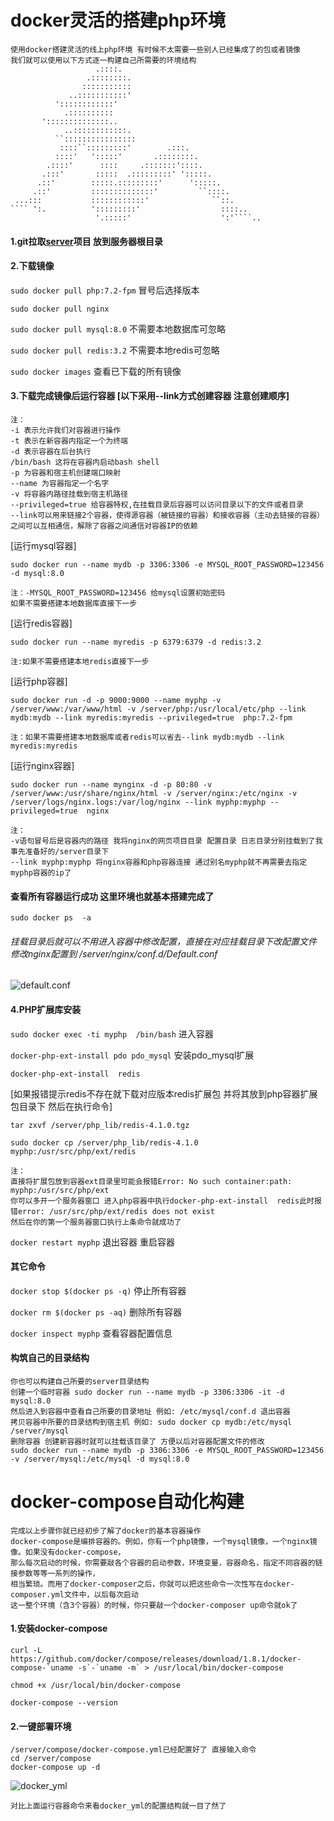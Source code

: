 # docker灵活的搭建php环境
    使用docker搭建灵活的线上php环境 有时候不太需要一些别人已经集成了的包或者镜像 
    我们就可以使用以下方式逐一构建自己所需要的环境结构
                       .::::.
                     .::::::::.
                    :::::::::::
                 ..:::::::::::'
              '::::::::::::'
                .::::::::::
           '::::::::::::::..
                ..::::::::::::.
              ``::::::::::::::::
               ::::``:::::::::'        .:::.
              ::::'   ':::::'       .::::::::.
            .::::'      ::::     .:::::::'::::.
           .:::'       :::::  .:::::::::' ':::::.
          .::'        :::::.:::::::::'      ':::::.
         .::'         ::::::::::::::'         ``::::.
     ...:::           ::::::::::::'              ``::.
    ```` ':.          ':::::::::'                  ::::..
                       '.:::::'                    ':'````..


####  1.git拉取[server](https://github.com/ydtg1993/server.git)项目 放到服务器根目录

#### 2.下载镜像
`sudo docker pull php:7.2-fpm`   冒号后选择版本

`sudo docker pull nginx`

`sudo docker pull mysql:8.0` 不需要本地数据库可忽略

`sudo docker pull redis:3.2` 不需要本地redis可忽略

`sudo docker images`  查看已下载的所有镜像

#### 3.下载完成镜像后运行容器 [以下采用--link方式创建容器 注意创建顺序]
    注：
    -i 表示允许我们对容器进行操作
    -t 表示在新容器内指定一个为终端
    -d 表示容器在后台执行
    /bin/bash 这将在容器内启动bash shell
    -p 为容器和宿主机创建端口映射
    --name 为容器指定一个名字
    -v 将容器内路径挂载到宿主机路径
    --privileged=true 给容器特权,在挂载目录后容器可以访问目录以下的文件或者目录
    --link可以用来链接2个容器，使得源容器（被链接的容器）和接收容器（主动去链接的容器）之间可以互相通信，解除了容器之间通信对容器IP的依赖
    
 [运行mysql容器]

`sudo docker run --name mydb -p 3306:3306 -e MYSQL_ROOT_PASSWORD=123456 -d mysql:8.0`

    注：-MYSQL_ROOT_PASSWORD=123456 给mysql设置初始密码
    如果不需要搭建本地数据库直接下一步


 [运行redis容器]

`sudo docker run --name myredis -p 6379:6379 -d redis:3.2` 

    注:如果不需要搭建本地redis直接下一步

 [运行php容器]

`sudo docker run -d -p 9000:9000 --name myphp -v /server/www:/var/www/html -v /server/php:/usr/local/etc/php --link mydb:mydb --link myredis:myredis --privileged=true  php:7.2-fpm`

    注：如果不需要搭建本地数据库或者redis可以省去--link mydb:mydb --link myredis:myredis


[运行nginx容器] 

`sudo docker run --name mynginx -d -p 80:80 -v /server/www:/usr/share/nginx/html -v /server/nginx:/etc/nginx -v /server/logs/nginx.logs:/var/log/nginx --link myphp:myphp --privileged=true  nginx`
    
    注：
    -v语句冒号后是容器内的路径 我将nginx的网页项目目录 配置目录 日志目录分别挂载到了我事先准备好的/server目录下
    --link myphp:myphp 将nginx容器和php容器连接 通过别名myphp就不再需要去指定myphp容器的ip了 


#### 查看所有容器运行成功 这里环境也就基本搭建完成了
`sudo docker ps  -a` 

###### 挂载目录后就可以不用进入容器中修改配置，直接在对应挂载目录下改配置文件 修改nginx配置到 /server/nginx/conf.d/Default.conf
![default.conf](https://github.com/ydtg1993/server/blob/master/nginx_default_explain.PNG)
    
#### 4.PHP扩展库安装

`sudo docker exec -ti myphp  /bin/bash`  进入容器

`docker-php-ext-install pdo pdo_mysql`  安装pdo_mysql扩展

`docker-php-ext-install  redis`

[如果报错提示redis不存在就下载对应版本redis扩展包 并将其放到php容器扩展包目录下 然后在执行命令]

`tar zxvf /server/php_lib/redis-4.1.0.tgz`

`sudo docker cp /server/php_lib/redis-4.1.0 myphp:/usr/src/php/ext/redis`

    注：
    直接将扩展包放到容器ext目录里可能会报错Error: No such container:path: myphp:/usr/src/php/ext
    你可以多开一个服务器窗口 进入php容器中执行docker-php-ext-install  redis此时报错error: /usr/src/php/ext/redis does not exist
    然后在你的第一个服务器窗口执行上条命令就成功了


`docker restart myphp`  退出容器 重启容器

#### 其它命令
`docker stop $(docker ps -q)`  停止所有容器

`docker rm $(docker ps -aq)`  删除所有容器

`docker inspect myphp`  查看容器配置信息

#### 构筑自己的目录结构
    你也可以构建自己所要的server目录结构
    创建一个临时容器 sudo docker run --name mydb -p 3306:3306 -it -d mysql:8.0
    然后进入到容器中查看自己所要的目录地址 例如: /etc/mysql/conf.d 退出容器 
    拷贝容器中所要的目录结构到宿主机 例如: sudo docker cp mydb:/etc/mysql /server/mysql
    删除容器 创建新容器时就可以挂载该目录了 方便以后对容器配置文件的修改
    sudo docker run --name mydb -p 3306:3306 -e MYSQL_ROOT_PASSWORD=123456 -v /server/mysql:/etc/mysql -d mysql:8.0
   
   
# docker-compose自动化构建
    完成以上步骤你就已经初步了解了docker的基本容器操作
    docker-compose是编排容器的。例如，你有一个php镜像，一个mysql镜像，一个nginx镜像。如果没有docker-compose，
    那么每次启动的时候，你需要敲各个容器的启动参数，环境变量，容器命名，指定不同容器的链接参数等等一系列的操作，
    相当繁琐。而用了docker-composer之后，你就可以把这些命令一次性写在docker-composer.yml文件中，以后每次启动
    这一整个环境（含3个容器）的时候，你只要敲一个docker-composer up命令就ok了

 ####  1.安装docker-compose
    curl -L https://github.com/docker/compose/releases/download/1.8.1/docker-compose-`uname -s`-`uname -m` > /usr/local/bin/docker-compose
    
    chmod +x /usr/local/bin/docker-compose
    
    docker-compose --version

#### 2.一键部署环境
    /server/compose/docker-compose.yml已经配置好了 直接输入命令
    cd /server/compose
    docker-compose up -d
![docker_yml](https://github.com/ydtg1993/server/blob/master/docker_yml_explain.PNG)

    对比上面运行容器命令来看docker_yml的配置结构就一目了然了
    
